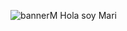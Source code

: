 ![bannerM](https://github.com/MariaGarciaB/mariagarciab/assets/122326708/1f241f98-8a1e-468c-946f-13822a201060)
Hola soy Mari
